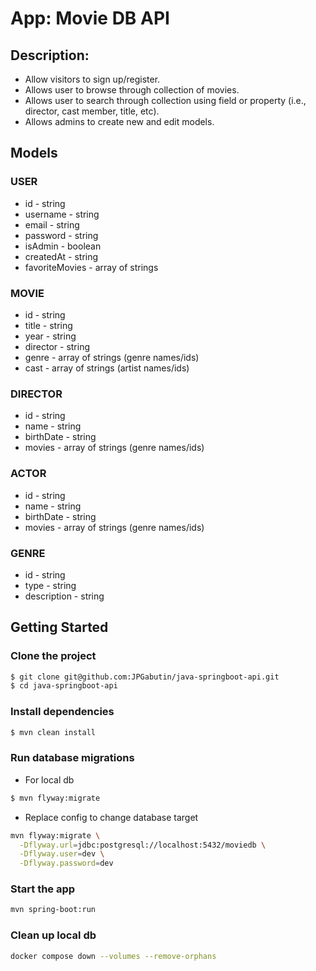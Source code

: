 # App: Movie DB API

## Description:

-   Allow visitors to sign up/register.
-   Allows user to browse through collection of movies.
-   Allows user to search through collection using field or property (i.e.,
    director, cast member, title, etc).
-   Allows admins to create new and edit models.

## Models

### USER

-   id - string
-   username - string
-   email - string
-   password - string
-   isAdmin - boolean
-   createdAt - string
-   favoriteMovies - array of strings

### MOVIE

-   id - string
-   title - string
-   year - string
-   director - string
-   genre - array of strings (genre names/ids)
-   cast - array of strings (artist names/ids)

### DIRECTOR

-   id - string
-   name - string
-   birthDate - string
-   movies - array of strings (genre names/ids)

### ACTOR

-   id - string
-   name - string
-   birthDate - string
-   movies - array of strings (genre names/ids)

### GENRE

-   id - string
-   type - string
-   description - string

## Getting Started

### Clone the project

```bash
$ git clone git@github.com:JPGabutin/java-springboot-api.git
$ cd java-springboot-api
```

### Install dependencies

```bash
$ mvn clean install
```

### Run database migrations

* For local db

```bash
$ mvn flyway:migrate
```

* Replace config to change database target

```bash
mvn flyway:migrate \
  -Dflyway.url=jdbc:postgresql://localhost:5432/moviedb \
  -Dflyway.user=dev \
  -Dflyway.password=dev
```

### Start the app

```bash
mvn spring-boot:run
```

### Clean up local db

```bash
docker compose down --volumes --remove-orphans
```
